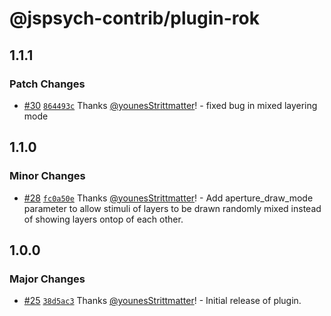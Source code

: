 # @jspsych-contrib/plugin-rok

## 1.1.1

### Patch Changes

- [#30](https://github.com/jspsych/jspsych-contrib/pull/30) [`864493c`](https://github.com/jspsych/jspsych-contrib/commit/864493cc51a84711466802398607e3c92b08fe14) Thanks [@younesStrittmatter](https://github.com/younesStrittmatter)! - fixed bug in mixed layering mode

## 1.1.0

### Minor Changes

- [#28](https://github.com/jspsych/jspsych-contrib/pull/28) [`fc0a50e`](https://github.com/jspsych/jspsych-contrib/commit/fc0a50ef87d9f0c2df1698b52f8030f7046e0903) Thanks [@younesStrittmatter](https://github.com/younesStrittmatter)! - Add aperture_draw_mode parameter to allow stimuli of layers to be drawn randomly mixed instead of showing layers ontop of each other.

## 1.0.0

### Major Changes

- [#25](https://github.com/jspsych/jspsych-contrib/pull/25) [`38d5ac3`](https://github.com/jspsych/jspsych-contrib/commit/38d5ac3f91f44c31a39a3752bc793e9097549f51) Thanks [@younesStrittmatter](https://github.com/younesStrittmatter)! - Initial release of plugin.
